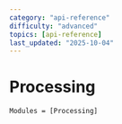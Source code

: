 ```yaml
---
category: "api-reference"
difficulty: "advanced"
topics: [api-reference]
last_updated: "2025-10-04"
---
```


# Processing

```@autodocs
Modules = [Processing]
```
